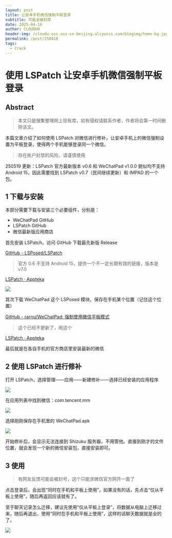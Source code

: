 ```yaml
---
layout: post
title: 让安卓手机微信强制平板登录
subtitle: 可能会被封禁
date: 2025-04-18
author: CLOUDUH
header-img: /cloudu-oss.oss-cn-beijing.aliyuncs.com/blogimg/home-bg.jpg
permalink: /post/250418
tags:
  - Crack
---
```


# 使用 LSPatch 让安卓手机微信强制平板登录

## Abstract

> 本文只是搜集整理网上现有库，如有侵权请联系作者，作者将会第一时间删除该文。

本篇文章介绍了如何使用 LSPatch 对微信进行修补，让安卓手机上的微信强制设置为平板登录，使得两个手机能够登录同一个微信。

> 存在账户封禁的风险，请谨慎使用

250519 更新：LSPatch 官方最新版本 v0.6 和 WeChatPad v1.0.0 貌似均不支持 Android 15，因此需要找到 LSPatch v0.7（民间继续更新）和 IMPAD 的一个包。

## 1 下载与安装

本部分需要下载与安装三个必要组件，分别是：

- WeChatPad GitHub
- LSPatch GitHub
- 微信最新版应用商店

首先安装 LSPatch，访问 GitHub 下载最先新版 Release

[GitHub - LSPosed/LSPatch](https://github.com/LSPosed/LSPatch)

> 官方 0.6 不支持 Android 15，提供一个不一定长期有效的链接，版本是 v7.0

[LSPatch · Appteka](https://appteka.store/app/c90r220847)

![](../attachment/Pasted%20image%2020250418133502.png)

其次下载 WeChatPad 这个 LSPosed 模块，保存在手机某个位置（记住这个位置）

[GitHub - rarnu/WeChatPad: 强制使用微信平板模式](https://github.com/rarnu/WeChatPad)

> 这个已经不更新了，用这个

[LSPatch · Appteka](https://appteka.store/app/c90r220847)

最后就是在各自手机的官方商店里安装最新的微信

## 2 使用 LSPatch 进行修补

打开 LSPatch，选择管理——应用——新建修补——选择已经安装的应用程序

![](../attachment/Pasted%20image%2020250418133931.png)

在应用列表中找到微信：com.tencent.mm

![](../attachment/Pasted%20image%2020250418134141.png)

选择刚刚保存在手机里的 WeChatPad.apk

![](../attachment/Pasted%20image%2020250418134308.png)

开始修补后，会显示无法连接到 Shizuku 服务器，不用管他。直接到刚才的文件位置，就会发现一个新的微信安装包，直接安装即可。
## 3 使用

> 有网友反馈可能会被封号，这个只能求微信官方网开一面了

点击登录后，会出现“同时在手机和平板上使用”，如果没有的话，先点击“仅从平板上使用”，随后再返回应该就有了。

至于聊天记录怎么迁移，建议先使用“仅从平板上登录”，将数据从电脑上迁移过来，随后再退出，使用“同时在手机和平板上使用”，这样的话聊天数据就是全的了。

![](../attachment/Pasted%20image%2020250418134703.png)
